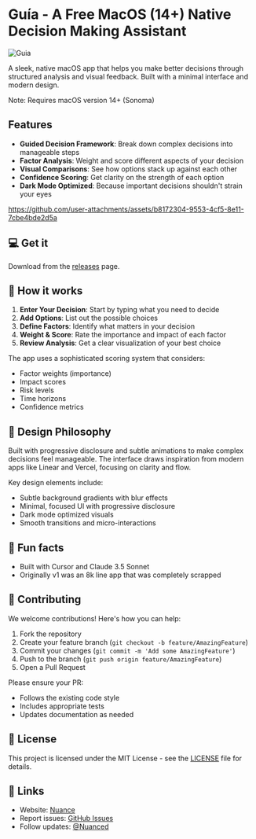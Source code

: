 # Guía - A Free MacOS (14+) Native Decision Making Assistant

![Guia](https://github.com/user-attachments/assets/28dcada6-96aa-4f85-b307-4a3ef702e9fd)

A sleek, native macOS app that helps you make better decisions through structured analysis and visual feedback. Built with a minimal interface and modern design.

Note: Requires macOS version 14+ (Sonoma)

## Features

- **Guided Decision Framework**: Break down complex decisions into manageable steps
- **Factor Analysis**: Weight and score different aspects of your decision
- **Visual Comparisons**: See how options stack up against each other
- **Confidence Scoring**: Get clarity on the strength of each option
- **Dark Mode Optimized**: Because important decisions shouldn't strain your eyes

https://github.com/user-attachments/assets/b8172304-9553-4cf5-8e11-7cbe4bde2d5a

## 💻 Get it

Download from the [releases](https://github.com/nuance-dev/Guia/releases/) page.

## 🤔 How it works

1. **Enter Your Decision**: Start by typing what you need to decide
2. **Add Options**: List out the possible choices
3. **Define Factors**: Identify what matters in your decision
4. **Weight & Score**: Rate the importance and impact of each factor
5. **Review Analysis**: Get a clear visualization of your best choice

The app uses a sophisticated scoring system that considers:

- Factor weights (importance)
- Impact scores
- Risk levels
- Time horizons
- Confidence metrics

## 🎨 Design Philosophy

Built with progressive disclosure and subtle animations to make complex decisions feel manageable. The interface draws inspiration from modern apps like Linear and Vercel, focusing on clarity and flow.

Key design elements include:

- Subtle background gradients with blur effects
- Minimal, focused UI with progressive disclosure
- Dark mode optimized visuals
- Smooth transitions and micro-interactions

## 🥑 Fun facts

- Built with Cursor and Claude 3.5 Sonnet
- Originally v1 was an 8k line app that was completely scrapped

## 🤝 Contributing

We welcome contributions! Here's how you can help:

1. Fork the repository
2. Create your feature branch (`git checkout -b feature/AmazingFeature`)
3. Commit your changes (`git commit -m 'Add some AmazingFeature'`)
4. Push to the branch (`git push origin feature/AmazingFeature`)
5. Open a Pull Request

Please ensure your PR:

- Follows the existing code style
- Includes appropriate tests
- Updates documentation as needed

## 📝 License

This project is licensed under the MIT License - see the [LICENSE](LICENSE) file for details.

## 🔗 Links

- Website: [Nuance](https://nuanc.me)
- Report issues: [GitHub Issues](https://github.com/nuance-dev/Guia/issues)
- Follow updates: [@Nuanced](https://twitter.com/Nuancedev)
